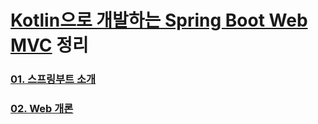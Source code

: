 # [Kotlin으로 개발하는 Spring Boot Web MVC](https://www.inflearn.com/course/%EC%8A%A4%ED%94%84%EB%A7%81%EB%B6%80%ED%8A%B8-%EC%BD%94%ED%8B%80%EB%A6%B0) 정리

### [01. 스프링부트 소개](/Spring/Kotlin으로%20개발하는%20Spring%20Boot%20Web%20MVC/01.%20스프링부트%20소개.md) 
### [02. Web 개론](/Spring/Kotlin으로%20개발하는%20Spring%20Boot%20Web%20MVC/02.%20Web%20개론.md)
